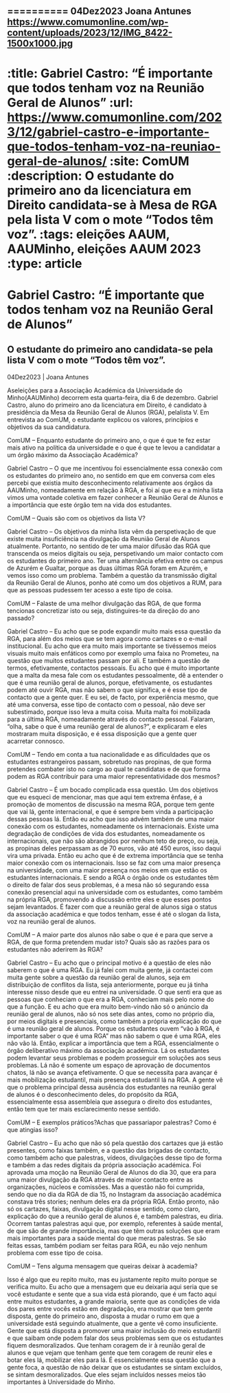 
==========
04Dez2023
Joana Antunes
https://www.comumonline.com/wp-content/uploads/2023/12/IMG_8422-1500x1000.jpg
---
:title: Gabriel Castro: “É importante que todos tenham voz na Reunião Geral de Alunos”
:url: https://www.comumonline.com/2023/12/gabriel-castro-e-importante-que-todos-tenham-voz-na-reuniao-geral-de-alunos/
:site: ComUM
:description: O estudante do primeiro ano da licenciatura em Direito candidata-se à Mesa de RGA pela lista V com o mote “Todos têm voz”.
:tags: eleições AAUM, AAUMinho, eleições AAUM 2023
:type: article
==========


# **Gabriel Castro: “É importante que todos tenham voz na Reunião Geral de Alunos”**

## O estudante do primeiro ano candidata-se pela lista V com o mote “Todos têm voz”.

04Dez2023 | Joana Antunes

Aseleições para a Associação Académica da Universidade do Minho(AAUMinho) decorrem esta quarta-feira, dia 6 de dezembro. Gabriel Castro, aluno do primeiro ano da licenciatura em Direito, é candidato à presidência da Mesa da Reunião Geral de Alunos (RGA), pelalista V. Em entrevista ao ComUM, o estudante explicou os valores, princípios e objetivos da sua candidatura.

ComUM – Enquanto estudante do primeiro ano, o que é que te fez estar mais ativo na política da universidade e o que é que te levou a candidatar a um órgão máximo da Associação Académica?

Gabriel Castro – O que me incentivou foi essencialmente essa conexão com os estudantes do primeiro ano, no sentido em que em conversa com eles percebi que existia muito desconhecimento relativamente aos órgãos da AAUMinho, nomeadamente em relação à RGA, e foi aí que eu e a minha lista vimos uma vontade coletiva em fazer conhecer a Reunião Geral de Alunos e a importância que este órgão tem na vida dos estudantes.

ComUM – Quais são com os objetivos da lista V?

Gabriel Castro – Os objetivos da minha lista vêm da perspetivação de que existe muita insuficiência na divulgação da Reunião Geral de Alunos atualmente. Portanto, no sentido de ter uma maior difusão das RGA que transcenda os meios digitais ou seja, perspetivando um maior contacto com os estudantes do primeiro ano. Ter uma alternância efetiva entre os campus de Azurém e Gualtar, porque as duas últimas RGA foram em Azurém, e vemos isso como um problema. Também a questão da transmissão digital da Reunião Geral de Alunos, ponho até como um dos objetivos a RUM, para que as pessoas pudessem ter acesso a este tipo de coisa.

ComUM – Falaste de uma melhor divulgação das RGA, de que forma tencionas concretizar isto ou seja, distinguires-te da direção do ano passado?

Gabriel Castro – Eu acho que se pode expandir muito mais essa questão da RGA, para além dos meios que se tem agora como cartazes e o e-mail institucional. Eu acho que era muito mais importante se tivéssemos meios visuais muito mais enfáticos como por exemplo uma faixa no Prometeu, na questão que muitos estudantes passam por ali. E também a questão de termos, efetivamente, contactos pessoais. Eu acho que é muito importante que a malta da mesa fale com os estudantes pessoalmente, dê a entender o que é uma reunião geral de alunos, porque, efetivamente, os estudantes podem até ouvir RGA, mas não sabem o que significa, e é esse tipo de contacto que a gente quer. E eu sei, de facto, por experiência mesmo, que até uma conversa, esse tipo de contacto com o pessoal, não deve ser subestimado, porque isso leva a muita coisa. Muita malta foi mobilizada para a última RGA, nomeadamente através do contacto pessoal. Falaram, “olha, sabe o que é uma reunião geral de alunos?”, e explicaram e eles mostraram muita disposição, e é essa disposição que a gente quer acarretar connosco.

ComUM – Tendo em conta a tua nacionalidade e as dificuldades que os estudantes estrangeiros passam, sobretudo nas propinas, de que forma pretendes combater isto no cargo ao qual te candidatas e de que forma podem as RGA contribuir para uma maior representatividade dos mesmos?

Gabriel Castro – É um bocado complicada essa questão. Um dos objetivos que eu esqueci de mencionar, mas que aqui tem extrema ênfase, é a promoção de momentos de discussão na mesma RGA, porque tem gente que vai lá, gente internacional, e que é sempre bem vinda a participação dessas pessoas lá. Então eu acho que isso advém também de uma maior conexão com os estudantes, nomeadamente os internacionais. Existe uma degradação de condições de vida dos estudantes, nomeadamente os internacionais, que não são abrangidos por nenhum teto de preço, ou seja, as propinas deles perpassam as de 70 euros, vão até 450 euros, isso daqui vira uma privada. Então eu acho que é de extrema importância que se tenha maior conexão com os internacionais. Isso se faz com uma maior presença na universidade, com uma maior presença nos meios em que estão os estudantes internacionais. E sendo a RGA o órgão onde os estudantes têm o direito de falar dos seus problemas, é a mesa não só segurando essa conexão presencial aqui na universidade com os estudantes, como também na própria RGA, promovendo a discussão entre eles e que esses pontos sejam levantados. É fazer com que a reunião geral de alunos siga o status da associação académica e que todos tenham, esse é até o slogan da lista, voz na reunião geral de alunos.

ComUM – A maior parte dos alunos não sabe o que é e para que serve a RGA, de que forma pretendem mudar isto? Quais são as razões para os estudantes não aderirem às RGA?

Gabriel Castro – Eu acho que o principal motivo é a questão de eles não saberem o que é uma RGA. Eu já falei com muita gente, já contactei com muita gente sobre a questão da reunião geral de alunos, seja em distribuição de conflitos da lista, seja anteriormente, porque eu já tinha interesse nisso desde que eu entrei na universidade. O que senti era que as pessoas que conheciam o que era a RGA, conheciam mais pelo nome do que a função. E eu acho que era muito bem-vindo não só o anúncio da reunião geral de alunos, não só nos sete dias antes, como no próprio dia, por meios digitais e presenciais, como também a própria explicação do que é uma reunião geral de alunos. Porque os estudantes ouvem “vão à RGA, é importante saber o que é uma RGA” mas não sabem o que é uma RGA, eles não vão lá. Então, explicar a importância que tem a RGA, essencialmente o órgão deliberativo máximo da associação académica. Lá os estudantes podem levantar seus problemas e podem prosseguir em soluções aos seus problemas. Lá não é somente um espaço de aprovação de documentos chatos, lá não se avança efetivamente. O que se necessita para avançar é mais mobilização estudantil, mais presença estudantil lá na RGA. A gente vê que o problema principal dessa ausência dos estudantes na reunião geral de alunos é o desconhecimento deles, do propósito da RGA, essencialmente essa assembleia que assegura o direito dos estudantes, então tem que ter mais esclarecimento nesse sentido.

ComUM – E exemplos práticos?Achas que passariapor palestras? Como é que atingias isso?

Gabriel Castro – Eu acho que não só pela questão dos cartazes que já estão presentes, como faixas também, e a questão das brigadas de contacto, como também acho que palestras, vídeos, divulgações desse tipo de forma e também a das redes digitais da própria associação académica. Foi aprovada uma moção na Reunião Geral de Alunos do dia 30, que era para uma maior divulgação da RGA através de maior contacto entre as organizações, núcleos e comissões. Mas a questão não foi cumprida, sendo que no dia da RGA de dia 15, no Instagram da associação académica constava três stories; nenhum deles era da própria RGA. Então pronto, não só os cartazes, faixas, divulgação digital nesse sentido, como claro, explicação do que a reunião geral de alunos é, e também palestras, eu diria. Ocorrem tantas palestras aqui que, por exemplo, referentes à saúde mental, de que são de grande importância, mas que têm outras soluções que eram mais importantes para a saúde mental do que meras palestras. Se são feitas essas, também podiam ser feitas para RGA, eu não vejo nenhum problema com esse tipo de coisa.

ComUM – Tens alguma mensagem que queiras deixar à academia?

Isso é algo que eu repito muito, mas eu justamente repito muito porque se verifica muito. Eu acho que a mensagem que eu deixaria aqui seria que se você estudante e sente que a sua vida está piorando, que é um facto aqui entre muitos estudantes, a grande maioria, sente que as condições de vida dos pares entre vocês estão em degradação, era mostrar que tem gente disposta, gente do primeiro ano, disposta a mudar o rumo em que a universidade está seguindo atualmente, que a gente vê como insuficiente. Gente que está disposta a promover uma maior inclusão do meio estudantil e que saibam onde podem falar dos seus problemas sem que os estudantes fiquem desmoralizados. Que tenham coragem de ir à reunião geral de alunos e que vejam que tenham gente que tem coragem de reunir eles e botar eles lá, mobilizar eles para lá. É essencialmente essa questão que a gente foca, a questão de não deixar que os estudantes se sintam excluídos, se sintam desmoralizados. Que eles sejam incluídos nesses meios tão importantes à Universidade do Minho.

